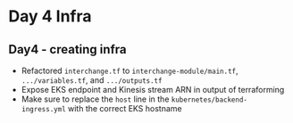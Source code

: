 
# Day 4 Infra

## Day4 - creating infra
* Refactored `interchange.tf` to `interchange-module/main.tf`, `.../variables.tf`, and `.../outputs.tf`
* Expose EKS endpoint and Kinesis stream ARN in output of terraforming
* Make sure to replace the `host` line in the `kubernetes/backend-ingress.yml` with the correct EKS hostname
 